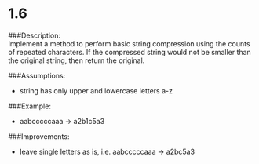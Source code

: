 # 1.6  
###Description:  
Implement a method to perform basic string compression using the counts of repeated characters. If the compressed string would not be smaller than the original string, then return the original.  

###Assumptions:  
- string has only upper and lowercase letters a-z  

###Example:  
- aabcccccaaa -> a2b1c5a3  

###Improvements:  
- leave single letters as is, i.e. aabcccccaaa -> a2bc5a3